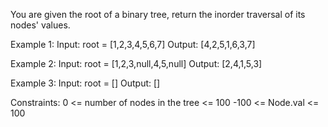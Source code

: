 You are given the root of a binary tree, return the inorder traversal of its nodes' values.

Example 1:
Input: root = [1,2,3,4,5,6,7]
Output: [4,2,5,1,6,3,7]

Example 2:
Input: root = [1,2,3,null,4,5,null]
Output: [2,4,1,5,3]

Example 3:
Input: root = []
Output: []

Constraints:
0 <= number of nodes in the tree <= 100
-100 <= Node.val <= 100